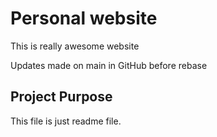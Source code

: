# Personal website

This is really awesome website

Updates made on main in GitHub before rebase

## Project Purpose
This file is just readme file.
